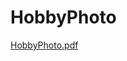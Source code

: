 # HobbyPhoto

[HobbyPhoto.pdf](https://github.com/kh-final3/hobbyphoto/files/12911399/HobbyPhoto.pdf)
